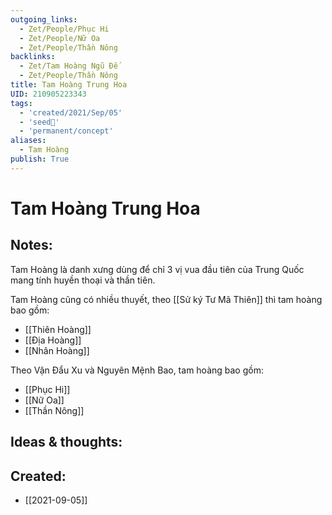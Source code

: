 ```yaml
---
outgoing_links:
  - Zet/People/Phục Hi
  - Zet/People/Nữ Oa
  - Zet/People/Thần Nông
backlinks:
  - Zet/Tam Hoàng Ngũ Đế
  - Zet/People/Thần Nông
title: Tam Hoàng Trung Hoa
UID: 210905223343
tags:
  - 'created/2021/Sep/05'
  - 'seed🥜'
  - 'permanent/concept'
aliases:
  - Tam Hoàng
publish: True
---
```

# Tam Hoàng Trung Hoa

## Notes:
Tam Hoàng là danh xưng dùng để chỉ 3 vị vua đầu tiên của Trung Quốc mang tính huyền thoại và thần tiên.

Tam Hoàng cũng có nhiều thuyết, theo [[Sử ký Tư Mã Thiên]] thì tam hoàng bao gồm:

- [[Thiên Hoàng]]
- [[Địa Hoàng]]
- [[Nhân Hoàng]]

Theo Vận Đẩu Xu và Nguyên Mệnh Bao, tam hoàng bao gồm:

- [[Phục Hi]]
- [[Nữ Oa]]
- [[Thần Nông]]

## Ideas & thoughts:

## Created:
- [[2021-09-05]]
